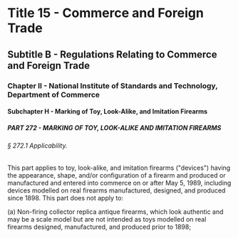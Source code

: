
# Title 15 - Commerce and Foreign Trade
## Subtitle B - Regulations Relating to Commerce and Foreign Trade
### Chapter II - National Institute of Standards and Technology, Department of Commerce
#### Subchapter H - Marking of Toy, Look-Alike, and Imitation Firearms
##### PART 272 - MARKING OF TOY, LOOK-ALIKE AND IMITATION FIREARMS
###### § 272.1 Applicability.

This part applies to toy, look-alike, and imitation firearms ("devices") having the appearance, shape, and/or configuration of a firearm and produced or manufactured and entered into commerce on or after May 5, 1989, including devices modelled on real firearms manufactured, designed, and produced since 1898. This part does not apply to:

(a) Non-firing collector replica antique firearms, which look authentic and may be a scale model but are not intended as toys modelled on real firearms designed, manufactured, and produced prior to 1898;
